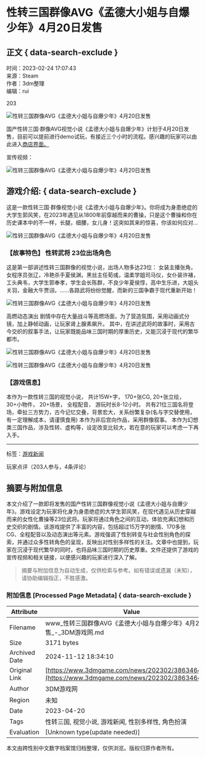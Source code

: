 # 性转三国群像AVG《孟德大小姐与自爆少年》4月20日发售

## 正文 { data-search-exclude }


时间：2023-02-24 17:07:43  
来源：Steam  
作者：3dm整理  
编辑：rui  

203

![性转三国群像AVG《孟德大小姐与自爆少年》4月20日发售](https://fc.3dmgame.com/uploads/174/img/1726719798_710391.jpg)

国产性转三国·群像AVG视觉小说《孟德大小姐与自爆少年》计划于4月20日发售，目前可以提前进行demo试玩，有接近三个小时的流程。感兴趣的玩家可以由此进入[商店界面。](https://store.steampowered.com/app/1217410/_/)

宣传视频：

![性转三国群像AVG《孟德大小姐与自爆少年》4月20日发售](https://img.3dmgame.com/uploads/images/news/20230224/1677229373_727455.png)

## 游戏介绍: { data-search-exclude }

这是一款性转三国·群像视觉小说《孟德大小姐与自爆少年》。你将成为身患绝症的大学生郭风笑，在2023年遇见从1800年前穿越而来的曹操，只是这个曹操和你在历史课本中的不一样，长腿，细腰，女儿身！这突如其来的惊喜，你该如何应对...

![性转三国群像AVG《孟德大小姐与自爆少年》4月20日发售](https://img.3dmgame.com/uploads/images/news/20230224/1677229399_544160.png)

### 【故事特色】 性转武将 23位出场角色

这是第一部讲述性转三国群像的视觉小说，出场人物多达23位： 女装主播张角，女程序员张辽，冷艳杀手夏侯渊，黑丝主任荀彧，温柔学姐司马仪，女仆装许褚，工头典韦，大学生郭奉孝，学生会长陈群，不良少年夏侯惇，高中生乐进，大姐头关羽，金融大牛贾诩，……各路武将纷纷觉醒，而新的三国争霸于现代重新开始！

![性转三国群像AVG《孟德大小姐与自爆少年》4月20日发售](https://img.3dmgame.com/uploads/images/news/20230224/1677229413_426252.png)

高燃动态演出 剧情中存在大量战斗等高燃场面，为了营造氛围，采用动画式分镜，加上静帧动画，让玩家肾上腺素飙升。 其中，在讲述武将的故事时，采用古今交织的叙事手法，让玩家既能品味三国时期的厚重历史，又能沉浸于现代的繁华都市。

![性转三国群像AVG《孟德大小姐与自爆少年》4月20日发售](https://img.3dmgame.com/uploads/images/news/20230224/1677229433_764290.png)

![性转三国群像AVG《孟德大小姐与自爆少年》4月20日发售](https://img.3dmgame.com/uploads/images/news/20230224/1677229436_868540.png)

### 【游戏信息】 
本作为一款性转三国的视觉小说， 共计15W+字， 170+张CG, 20+张立绘， 30+小物件， 20+场景， 全程配音， 游玩时长8-12小时。 共有21位三国名将登场，牵扯三方势力，古今记忆交叠，背景宏大，关系纷繁复杂(名与字交替使用，有一定理解成本，请谨慎食用) 本作为非后宫向作品，采用群像叙事。 本作为幻想类三国作品，涉及性转、虚构等，设定改变比较大，若在意的玩家可以考虑一下再入手。

---

标签：[游戏新闻](https://www.3dmgame.com/news/26956/)

玩家点评（203人参与，4条评论）
<!-- tcd_original_link https://www.3dmgame.com/news/202302/3863464.html -->
## 摘要与附加信息

<!-- tcd_abstract -->
本文介绍了一款即将发售的国产性转三国群像视觉小说《孟德大小姐与自爆少年》。游戏设定为玩家将化身为身患绝症的大学生郭风笑，在现代遇见从历史穿越而来的女性化曹操等23位武将。玩家将通过角色之间的互动，体验充满幻想和历史交织的剧情。该游戏提供了丰富的内容，包括超过15万字的剧情、170多张CG、全程配音以及动态演出等元素。游戏强调了性别转变与社会性别角色的探索，并通过众多性转角色的呈现，反映出对性别多样性的关注。文章中也提到，玩家在沉浸于现代繁华的同时，也将品味三国时期的历史厚重。文件还提供了游戏的宣传视频和相关链接，以便感兴趣的玩家进行深入了解。
<!-- tcd_abstract_end -->

> 摘要与附加信息为自动生成，仅供检索与参考。如有错误或遗漏（未知），请协助编辑指正，不胜感激。

### 附加信息 [Processed Page Metadata] { data-search-exclude }

| Attribute       | Value                                  |
|-----------------|----------------------------------------|
| Filename        | www_性转三国群像AVG《孟德大小姐与自爆少年》4月20日发售_-_3DM游戏网.md                             |
| Size            | 3171 bytes                           |
| Archived Date   | 2024-11-12 18:34:10                             |
| Original Link   | [https://www.3dmgame.com/news/202302/3863464.html](https://www.3dmgame.com/news/202302/3863464.html)                       |
| Author          | 3DM游戏网                               |
| Region          | 未知                               |
| Date            | 2023-04-20                                 |
| Tags            | 性转三国, 视觉小说, 游戏新闻, 性别多样性, 角色扮演                                 |
| Evaluation            | [Unknown type(update needed)]                                 |
<!-- tcd_table_end -->

本文由跨性别中文数字档案馆归档整理，仅供浏览。版权归原作者所有。

